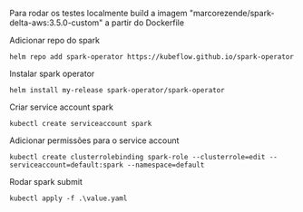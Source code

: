 Para rodar os testes localmente build a imagem "marcorezende/spark-delta-aws:3.5.0-custom" a partir
do Dockerfile

Adicionar repo do spark
```
helm repo add spark-operator https://kubeflow.github.io/spark-operator 
```

Instalar spark operator

```
helm install my-release spark-operator/spark-operator
```

Criar service account spark
```
kubectl create serviceaccount spark
```

Adicionar permissões para o service account

```
kubectl create clusterrolebinding spark-role --clusterrole=edit --serviceaccount=default:spark --namespace=default
```

Rodar spark submit

```
kubectl apply -f .\value.yaml
```